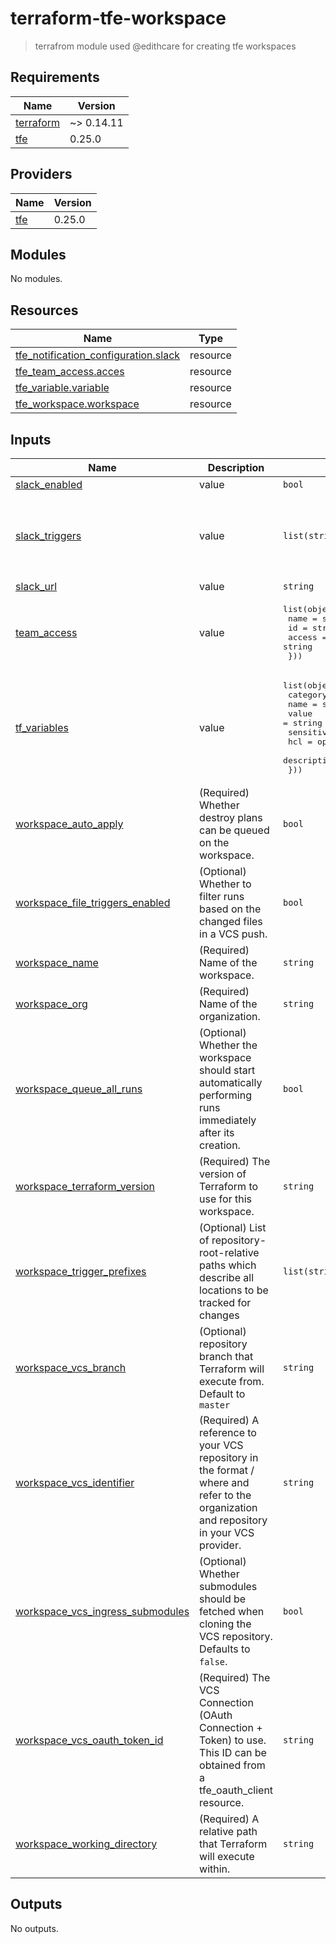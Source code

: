 # terraform-tfe-workspace

> terrafrom module used @edithcare for creating tfe workspaces

## Requirements

| Name | Version |
|------|---------|
| <a name="requirement_terraform"></a> [terraform](#requirement\_terraform) | ~> 0.14.11 |
| <a name="requirement_tfe"></a> [tfe](#requirement\_tfe) | 0.25.0 |

## Providers

| Name | Version |
|------|---------|
| <a name="provider_tfe"></a> [tfe](#provider\_tfe) | 0.25.0 |

## Modules

No modules.

## Resources

| Name | Type |
|------|------|
| [tfe_notification_configuration.slack](https://registry.terraform.io/providers/hashicorp/tfe/0.25.0/docs/resources/notification_configuration) | resource |
| [tfe_team_access.acces](https://registry.terraform.io/providers/hashicorp/tfe/0.25.0/docs/resources/team_access) | resource |
| [tfe_variable.variable](https://registry.terraform.io/providers/hashicorp/tfe/0.25.0/docs/resources/variable) | resource |
| [tfe_workspace.workspace](https://registry.terraform.io/providers/hashicorp/tfe/0.25.0/docs/resources/workspace) | resource |

## Inputs

| Name | Description | Type | Default | Required |
|------|-------------|------|---------|:--------:|
| <a name="input_slack_enabled"></a> [slack\_enabled](#input\_slack\_enabled) | value | `bool` | `false` | no |
| <a name="input_slack_triggers"></a> [slack\_triggers](#input\_slack\_triggers) | value | `list(string)` | <pre>[<br>  "run:created",<br>  "run:completed",<br>  "run:errored",<br>  "run:needs_attention"<br>]</pre> | no |
| <a name="input_slack_url"></a> [slack\_url](#input\_slack\_url) | value | `string` | n/a | yes |
| <a name="input_team_access"></a> [team\_access](#input\_team\_access) | value | <pre>list(object({<br>    name   = string<br>    id     = string<br>    access = string<br>  }))</pre> | `[]` | no |
| <a name="input_tf_variables"></a> [tf\_variables](#input\_tf\_variables) | value | <pre>list(object({<br>    category    = string<br>    name        = string<br>    value       = string<br>    sensitive   = optional(bool)<br>    hcl         = optional(bool)<br>    description = optional(string)<br>  }))</pre> | `[]` | no |
| <a name="input_workspace_auto_apply"></a> [workspace\_auto\_apply](#input\_workspace\_auto\_apply) | (Required) Whether destroy plans can be queued on the workspace. | `bool` | n/a | yes |
| <a name="input_workspace_file_triggers_enabled"></a> [workspace\_file\_triggers\_enabled](#input\_workspace\_file\_triggers\_enabled) | (Optional) Whether to filter runs based on the changed files in a VCS push. | `bool` | `true` | no |
| <a name="input_workspace_name"></a> [workspace\_name](#input\_workspace\_name) | (Required) Name of the workspace. | `string` | n/a | yes |
| <a name="input_workspace_org"></a> [workspace\_org](#input\_workspace\_org) | (Required) Name of the organization. | `string` | `"edithcare"` | no |
| <a name="input_workspace_queue_all_runs"></a> [workspace\_queue\_all\_runs](#input\_workspace\_queue\_all\_runs) | (Optional) Whether the workspace should start automatically performing runs immediately after its creation. | `bool` | `false` | no |
| <a name="input_workspace_terraform_version"></a> [workspace\_terraform\_version](#input\_workspace\_terraform\_version) | (Required) The version of Terraform to use for this workspace. | `string` | n/a | yes |
| <a name="input_workspace_trigger_prefixes"></a> [workspace\_trigger\_prefixes](#input\_workspace\_trigger\_prefixes) | (Optional) List of repository-root-relative paths which describe all locations to be tracked for changes | `list(string)` | `[]` | no |
| <a name="input_workspace_vcs_branch"></a> [workspace\_vcs\_branch](#input\_workspace\_vcs\_branch) | (Optional) repository branch that Terraform will execute from. Default to `master` | `string` | `"master"` | no |
| <a name="input_workspace_vcs_identifier"></a> [workspace\_vcs\_identifier](#input\_workspace\_vcs\_identifier) | (Required) A reference to your VCS repository in the format <organization>/<repository> where <organization> and <repository> refer to the organization and repository in your VCS provider. | `string` | n/a | yes |
| <a name="input_workspace_vcs_ingress_submodules"></a> [workspace\_vcs\_ingress\_submodules](#input\_workspace\_vcs\_ingress\_submodules) | (Optional) Whether submodules should be fetched when cloning the VCS repository. Defaults to `false`. | `bool` | `false` | no |
| <a name="input_workspace_vcs_oauth_token_id"></a> [workspace\_vcs\_oauth\_token\_id](#input\_workspace\_vcs\_oauth\_token\_id) | (Required) The VCS Connection (OAuth Connection + Token) to use. This ID can be obtained from a tfe\_oauth\_client resource. | `string` | n/a | yes |
| <a name="input_workspace_working_directory"></a> [workspace\_working\_directory](#input\_workspace\_working\_directory) | (Required) A relative path that Terraform will execute within. | `string` | n/a | yes |

## Outputs

No outputs.
